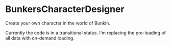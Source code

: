 # BunkersCharacterDesigner

Create your own character in the world of Bunkin.

Currently the code is in a transitional status. I'm replacing the pre-loading of all data with on-demand loading.
